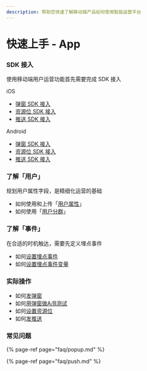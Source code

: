 ```yaml
---
description: 帮助您快速了解移动端产品如何使用智能运营平台
---
```


# 快速上手 - App

### **SDK 接入**

使用移动端用户运营功能首先需要完成 SDK 接入

iOS

* [弹窗 SDK 接入](developers/integrations/ios-sdk/popup-component.md)
* [资源位 SDK 接入](developers/integrations/ios-sdk/banner-component.md)
* [推送 SDK 接入](developers/integrations/ios-sdk/push-component.md)

Android

* [弹窗 SDK 接入](developers/integrations/android-sdk/popup-component.md)
* [资源位 SDK 接入](developers/integrations/android-sdk/banner-component.md)
* [推送 SDK 接入](developers/integrations/android-sdk/push-component.md)

### **了解「用户」**

规划用户属性字段，是精细化运营的基础

* 如何使用和上传「[用户属性](https://docs.growingio.com/v3/introduction/data-definition/uservar/)」
* 如何使用「[用户分群](https://docs.growingio.com/v3/product-manual/user-warehouse/segmentations/segmentations/)」

### **了解「事件」**

在合适的时机触达，需要先定义埋点事件

* 如何[设置埋点事件](https://docs.growingio.com/docs/introduction/data-definition/ustom-event/event)
* 如何[设置埋点事件变量](https://docs.growingio.com/docs/introduction/data-definition/ustom-event/variable)

### **实际操作**

* 如何[发弹窗](product-manual/popup/create.md)
* 如何[用弹窗做A/B测试](product-manual/)
* 如何[设置资源位](product-manual/banner/)
* 如何[发推送](product-manual/tui-song/)

### 常见问题

{% page-ref page="faq/popup.md" %}

{% page-ref page="faq/push.md" %}



